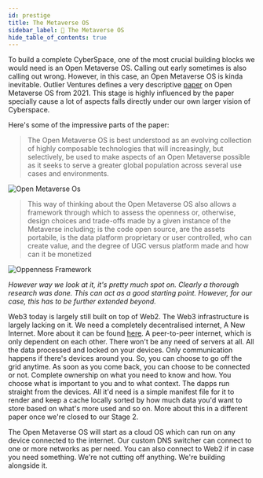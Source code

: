 ```yaml
---
id: prestige
title: The Metaverse OS
sidebar_label: 🥅 The Metaverse OS
hide_table_of_contents: true
---
```


To build a complete CyberSpace, one of the most crucial building blocks we would need is an Open Metaverse OS. Calling out early sometimes is also calling out wrong. However, in this case, an Open Metaverse OS is kinda inevitable. Outlier Ventures defines a very descriptive [paper](https://outlierventures.io/wp-content/uploads/2021/08/OV-Metaverse-OS_V6.pdf) on Open Metaverse OS from 2021. This stage is highly influenced by the paper specially cause a lot of aspects falls directly under our own larger vision of Cyberspace.

Here's some of the impressive parts of the paper:

> The Open Metaverse OS is best understood as an evolving collection of highly composable technologies that will increasingly, but selectively, be used to make aspects of an Open Metaverse possible as it seeks to serve a greater global population across several use cases and environments.

![Open Metaverse Os](/img/open-metaverse--os.png "Open Metaverse Os Architecture by Outlier Ventures")

> This way of thinking about the Open Metaverse OS also allows a framework through which to
assess the openness or, otherwise, design choices and trade-offs made by a given instance of the
Metaverse including; is the code open source, are the assets portabile, is the data platform
proprietary or user controlled, who can create value, and the degree of UGC versus platform made
and how can it be monetized

![Oppenness Framework](/img/ov-oppenness-framework.png "Oppenness Framework by Outlier Ventures")

_However way we look at it, it's pretty much spot on. Clearly a thorough research was done. This can act as a good starting point. However, for our case, this has to be further extended beyond._

Web3 today is largely still built on top of Web2. The Web3 infrastructure is largely lacking on it. We need a completely decentralised internet, A New Internet. More about it can be found [here](https://blog.anirudha.dev/building-a-new-world). A peer-to-peer internet, which is only dependent on each other. There won't be any need of servers at all. All the data processed and locked on your devices. Only communication happens if there's devices around you. So, you can choose to go off the grid anytime. As soon as you come back, you can choose to be connected or not. Complete ownership on what you need to know and how. You choose what is important to you and to what context. The dapps run straight from the devices. All it'd need is a simple manifest file for it to render and keep a cache locally sorted by how much data you'd want to store based on what's more used and so on. More about this in a different paper once we're closed to our Stage 2.

The Open Metaverse OS will start as a cloud OS which can run on any device connected to the internet. Our custom DNS switcher can connect to one or more networks as per need. You can also connect to Web2 if in case you need something. We're not cutting off anything. We're building alongside it.

